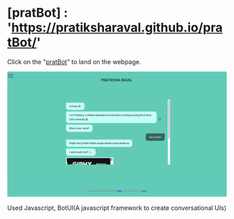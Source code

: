 # [pratBot] : 'https://pratiksharaval.github.io/pratBot/'

Click on the "[pratBot]('https://pratiksharaval.github.io/pratBot/')" to land on the webpage.

![Screenshot](pratbot.png)

Used Javascript, BotUI(A javascript framework to create conversational UIs)

